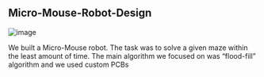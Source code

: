 ## Micro-Mouse-Robot-Design
![image](https://github.com/GishanDaminduDK/Micro-Mouse-Robot-Design/assets/124694898/49893c63-660e-4e78-8720-c3c6571aee2e)


We built a Micro-Mouse robot. The task was to solve a given maze within the least amount of time. The main algorithm we focused on was “flood-fill” algorithm and we used custom PCBs
